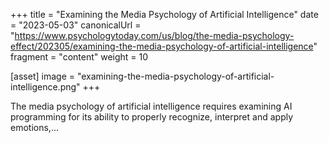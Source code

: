 +++
title = "Examining the Media Psychology of Artificial Intelligence"
date = "2023-05-03"
canonicalUrl = "https://www.psychologytoday.com/us/blog/the-media-psychology-effect/202305/examining-the-media-psychology-of-artificial-intelligence"
fragment = "content"
weight = 10

[asset]
    image = "examining-the-media-psychology-of-artificial-intelligence.png"
+++

The media psychology of artificial intelligence requires examining AI 
programming for its ability to properly recognize, interpret and apply 
emotions,...
